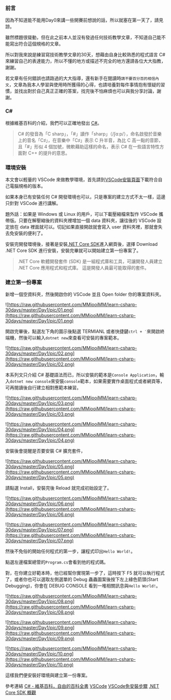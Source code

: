 ### 前言

因為不知道能不能用Day0來講一些開賽前想說的話，所以就塞在第一天了，請見諒。

雖然標題很聳動，但在此之前本人並沒有發過任何技術教學文章，不知道自己能不能寫出符合這個規格的文章。

所以對我來說是練習寫技術教學文章的30天，想藉由自身比較熟悉的程式語言 C# 來練習自己的表達能力，所以不懂的地方或描述不完全的地方還請各位大大指教，謝謝。

若文章有任何錯誤也請路過的大大指導，還有新手在閱讀時`請不要百分百的相信內文`，文章為我本人學習與使用時所獲得的心得，也請培養對每件事情抱有懷疑的習慣，並找出對於自己真正正確的答案，找完後不怕麻煩也可以與我分享討論，謝謝。

### C#

根據維基百科的介紹，我們可以正確地發出 [C#][C# wiki]。

> C# 的發音為「C sharp」，「#」讀作「sharp」（/ʃɑːp/），命名啟發於音樂上的音名「C♯」，在音樂中「C♯」表示 C 升半音，為比 C 高一點的音節，且「#」形似 4 個加號，微軟藉助這樣的命名，表示 C# 在一些語言特性方面對 C++ 的提升的意思。

### 環境安裝

本文會以輕量的 VSCode 來做教學環境，首先請到[VSCode安裝頁面]下載符合自己電腦規格的版本。

如果本身已有安裝任何 C# 開發環境也可以，只是專案的建立方式不太一樣，這邊只針對 VSCode 進行講解。

題外話：如果是 Windows 或 Linux 的用戶，可以下載壓縮檔來製作 VSCode 攜帶版。只要在解壓縮後的資料夾裡增加一個 data 資料夾，讓往後的 VSCode 設定放在 data 裡面就可以。切記如果直接開啟就會寫入 user 資料夾裡，那就會失去免安裝的便利了。

安裝完開發環境後，接著是安裝[.NET Core SDK]進入網頁後，選擇 Download .NET Core SDK 進行安裝，安裝完畢就可以開始建立第一份專案了。

>.NET Core 軟體開發套件 (SDK) 是一組程式庫和工具，可讓開發人員建立 .NET Core 應用程式和程式庫。 這是開發人員最可能取得的套件。

### 建立第一份專案

新增一個空資料夾，然後開啟你的 VSCode 並且 Open folder 你的專案資料夾。

![https://raw.githubusercontent.com/MMiooiMM/learn-csharp-30days/master/Day1/pic/01.png](https://raw.githubusercontent.com/MMiooiMM/learn-csharp-30days/master/Day1/pic/01.png)

開啟完畢後，點選左下角的圖示後點選 TERMIANL 或者快捷鍵`ctrl + ‵`來開啟終端機，然後可以輸入`dotnet new`來查看可安裝的專案範本。

![https://raw.githubusercontent.com/MMiooiMM/learn-csharp-30days/master/Day1/pic/02.png](https://raw.githubusercontent.com/MMiooiMM/learn-csharp-30days/master/Day1/pic/02.png)

本系列文只介紹 C# 基礎語法而已，所以安裝的範本是`Console Application`，輸入`dotnet new console`來安裝`console`範本，如果需要實作桌面程式或者網頁等，可再閱讀後自行建立相對應範本練習。

![https://raw.githubusercontent.com/MMiooiMM/learn-csharp-30days/master/Day1/pic/03.png](https://raw.githubusercontent.com/MMiooiMM/learn-csharp-30days/master/Day1/pic/03.png)

![https://raw.githubusercontent.com/MMiooiMM/learn-csharp-30days/master/Day1/pic/04.png](https://raw.githubusercontent.com/MMiooiMM/learn-csharp-30days/master/Day1/pic/04.png)

安裝後會提醒是否要安裝 C# 擴充套件，

![https://raw.githubusercontent.com/MMiooiMM/learn-csharp-30days/master/Day1/pic/05.png](https://raw.githubusercontent.com/MMiooiMM/learn-csharp-30days/master/Day1/pic/05.png)

請點選 Install，安裝完後 Reload 就完成初始設定了。

![https://raw.githubusercontent.com/MMiooiMM/learn-csharp-30days/master/Day1/pic/06.png](https://raw.githubusercontent.com/MMiooiMM/learn-csharp-30days/master/Day1/pic/06.png)

![https://raw.githubusercontent.com/MMiooiMM/learn-csharp-30days/master/Day1/pic/07.png](https://raw.githubusercontent.com/MMiooiMM/learn-csharp-30days/master/Day1/pic/07.png)

然後不免俗的開始任何程式的第一步，讓程式印出`Hello World!`。

點選左邊檔案總管的`Program.cs`會看到他的程式碼。

對，在你建立好範本時，他已經幫你實現第一步了，這時按下 F5 就可以執行程式了，或者你也可以選取左側選單的 Debug 蟲蟲圖案後按下左上綠色箭頭(Start Debugging)，你會在 DEBUG CONSOLE 看到一堆相關訊息與`Hello World!`。


![https://raw.githubusercontent.com/MMiooiMM/learn-csharp-30days/master/Day1/pic/08.png](https://raw.githubusercontent.com/MMiooiMM/learn-csharp-30days/master/Day1/pic/08.png)

![https://raw.githubusercontent.com/MMiooiMM/learn-csharp-30days/master/Day1/pic/09.png](https://raw.githubusercontent.com/MMiooiMM/learn-csharp-30days/master/Day1/pic/09.png)

![https://raw.githubusercontent.com/MMiooiMM/learn-csharp-30days/master/Day1/pic/10.png](https://raw.githubusercontent.com/MMiooiMM/learn-csharp-30days/master/Day1/pic/10.png)

這樣我們便安裝好環境與建立第一份專案。

參考連結
[C# - 維基百科，自由的百科全書][C# wiki]
[VSCode]
[VSCode免安裝步驟]
[.NET Core SDK 概觀]

[C# wiki]: https://zh.wikipedia.org/wiki/C%E2%99%AF
[VSCode]: https://code.visualstudio.com/
[VSCode安裝頁面]: https://code.visualstudio.com/#alt-downloads
[VSCode免安裝步驟]: https://code.visualstudio.com/docs/editor/portable
[.NET Core SDK 概觀]: https://docs.microsoft.com/zh-tw/dotnet/core/sdk
[.NET Core SDK]: https://www.microsoft.com/net/download